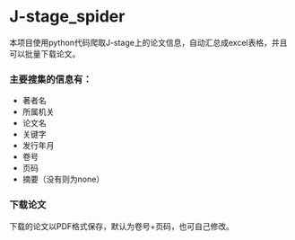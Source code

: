# J-stage_spider

本项目使用python代码爬取J-stage上的论文信息，自动汇总成excel表格，并且可以批量下载论文。

### 主要搜集的信息有：
- 著者名
- 所属机关
- 论文名
- 关键字
- 发行年月
- 卷号
- 页码
- 摘要（没有则为none）

### 下载论文
下载的论文以PDF格式保存，默认为卷号+页码，也可自己修改。

